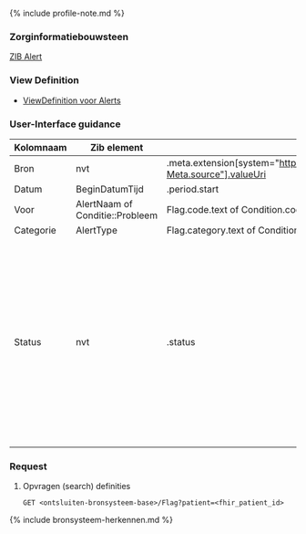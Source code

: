 {% include profile-note.md %}

### Zorginformatiebouwsteen

[ZIB Alert](https://zibs.nl/wiki/Alert-v3.2(2017NL))

### View Definition

* [ViewDefinition voor Alerts](ViewDefinition-Flag.json)

### User-Interface guidance

|Kolomnaam|Zib element|FHIR-path|Informatie|
|--|--|--|--|
|Bron|nvt|.meta.extension[system="http://hl7.org/fhir/4.0/StructureDefinition/extension-Meta.source"].valueUri|  |
|Datum|BeginDatumTijd|.period.start|  |
|Voor|AlertNaam of Conditie::Probleem|Flag.code.text of Condition.code.text|  |
|Categorie|AlertType|Flag.category.text of Condition.category[0].text|  |
|Status|nvt|.status|Mapping: ‘active’ naar ‘actueel’; ‘in-active’ naar ‘niet actueel’ Uitgefilterd: ‘entered-in-error’ wordt niet getoond in de Zorgviewer, omdat het om foutief ingevoerde data gaat.|
### Request

1. Opvragen (search) definities

    `GET <ontsluiten-bronsysteem-base>/Flag?patient=<fhir_patient_id>`

{% include bronsysteem-herkennen.md %}